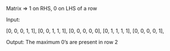 Matrix => 1 on RHS, 0 on LHS of a row

Input:
 
  [0, 0, 0, 1, 1],
  [0, 0, 1, 1, 1],
  [0, 0, 0, 0, 0],
  [0, 1, 1, 1, 1],
  [0, 0, 0, 0, 1],
  
Output: The maximum 0’s are present in row 2
